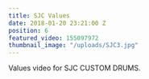 ```yaml
---
title: SJC Values
date: 2018-01-20 23:21:00 Z
position: 6
featured_video: 155097972
thumbnail_image: "/uploads/SJC3.jpg"
---
```


Values video for SJC CUSTOM DRUMS.
